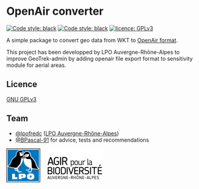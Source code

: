 # OpenAir converter


[![Code style: black](https://img.shields.io/badge/python-3.x-blueviolet)](https://www.python.org/)
[![Code style: black](https://img.shields.io/badge/code%20style-black-000000.svg)](https://github.com/psf/black)
[![licence: GPLv3](https://img.shields.io/badge/licence-GPLv3-blue)](https://www.gnu.org/licenses/quick-guide-gplv3.fr.html)

A simple package to convert geo data from WKT to [OpenAir format](http://www.winpilot.com/usersguide/userairspace.asp).

This project has been developped by LPO Auvergne-Rhône-Alpes to improve GeoTrek-admin by adding openair file export format to sensitivity module for aerial areas.

## Licence

[GNU GPLv3](https://www.gnu.org/licenses/gpl.html)

## Team

* [@lpofredc](https://github.com/lpofredc/) ([LPO Auvergne-Rhône-Alpes](https://github.com/lpoaura/))
* [@BPascal-91](https://github.com/BPascal-91) for advice, tests and recommendations

![logoLPO AuRA](https://raw.githubusercontent.com/lpoaura/biodivsport-widget/master/images/LPO_AuRA_l250px.png)